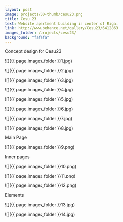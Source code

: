 ```yaml
---
layout: post
image: projects/00-thumb/cesu23.png
title: Cesu 23
text: Website apartment building in center of Riga.
link: http://www.behance.net/gallery/Cesu23/6412863
images_folder: /projects/cesu23/
background: "fafafa"
---
```

Concept design for Cesu23

![]({{ page.images_folder  }}1.jpg)

![]({{ page.images_folder  }}2.jpg)

![]({{ page.images_folder  }}3.jpg)

![]({{ page.images_folder  }}4.jpg)

![]({{ page.images_folder  }}5.jpg)

![]({{ page.images_folder  }}6.jpg)

![]({{ page.images_folder  }}7.jpg)

![]({{ page.images_folder  }}8.jpg)

Main Page

![]({{ page.images_folder  }}9.png)

Inner pages

![]({{ page.images_folder  }}10.png)

![]({{ page.images_folder  }}11.png)

![]({{ page.images_folder  }}12.png)

Elements

![]({{ page.images_folder  }}13.jpg)

![]({{ page.images_folder  }}14.jpg)
